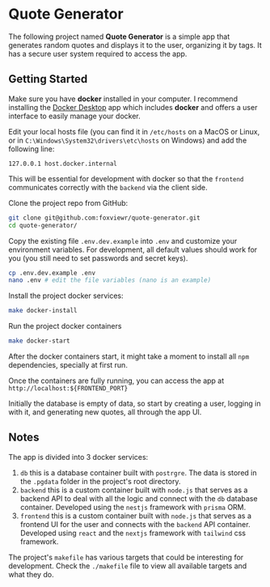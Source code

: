 # Quote Generator

The following project named **Quote Generator** is a simple app that generates random quotes and displays it to the user, organizing it by tags. It has a secure user system required to access the app.

## Getting Started
Make sure you have **docker** installed in your computer. I recommend installing the [Docker Desktop](https://www.docker.com/products/docker-desktop/) app which includes **docker** and offers a user interface to easily manage your docker.

Edit your local hosts file (you can find it in `/etc/hosts` on a MacOS or Linux, or in `C:\Windows\System32\drivers\etc\hosts` on Windows) and add the following line:
```
127.0.0.1 host.docker.internal
```
This will be essential for development with docker so that the `frontend` communicates correctly with the `backend` via the client side.

Clone the project repo from GitHub:
```bash
git clone git@github.com:foxviewr/quote-generator.git
cd quote-generator/
```

Copy the existing file `.env.dev.example` into `.env` and customize your environment variables. For development, all default values should work for you (you still need to set passwords and secret keys).
```bash
cp .env.dev.example .env
nano .env # edit the file variables (nano is an example)
```


Install the project docker services:
```bash
make docker-install
```

Run the project docker containers
```bash
make docker-start
```
After the docker containers start, it might take a moment to install all `npm` dependencies, specially at first run.

Once the containers are fully running, you can access the app at `http://localhost:${FRONTEND_PORT}`

Initially the database is empty of data, so start by creating a user, logging in with it, and generating new quotes, all through the app UI.

## Notes

The app is divided into 3 docker services:
1. `db` this is a database container built with `postrgre`. The data is stored in the `.pgdata` folder in the project's root directory.
2. `backend` this is a custom container built with `node.js` that serves as a backend API to deal with all the logic and connect with the `db` database container. Developed using the `nestjs` framework with `prisma` ORM.
3. `frontend` this is a custom container built with `node.js` that serves as a frontend UI for the user and connects with the `backend` API container. Developed using `react` and the `nextjs` framework with `tailwind` css framework.

The project's `makefile` has various targets that could be interesting for development. Check the `./makefile` file to view all available targets and what they do.
